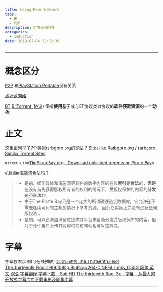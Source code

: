 ```yaml
---
title: Using-Peer-Network
tags:
  - BT
  - P2P
description: 对等网络引导
categories:
  - Induction
date: 2019-07-04 22:09:36
---
```


---

# 概念区分

[P2P](https://zh.wikipedia.org/wiki/P2P)
和[PlayStation Portable](https://zh.wikipedia.org/wiki/PlayStation_Portable)没有关系

[点对点网络](https://zh.wikipedia.org/wiki/%E5%B0%8D%E7%AD%89%E7%B6%B2%E8%B7%AF)

[BT](https://zh.wikipedia.org/wiki/BT)
[BitTorrent (协议)](https://zh.wikipedia.org/wiki/BitTorrent_(%E5%8D%8F%E8%AE%AE))
常指**使用**基于或与BT协议类似协议的**软件获取资源**的一个**动作**

# 正文
这里面列举了7个类似rarbgprx.org的网站
[7 Sites like Rarbgprx.org / rarbgprx. Similar Torrent Sites](https://www.bestsevenreviews.com/similar/sites-like-rarbgprx-org)

`direct-Link`[ThePirateBay.org - Download unlimited torrents on Pirate Bay](https://www.pirate-bay.net/)s

`机翻润色`海盗湾合法吗？
>- 是的，娱乐媒体和海盗湾等软件的数字内容的在线**索引**是**合法**的，**但是**在没有首先获得版权所有者的权利的情况下，受版权保护的内容的**分发**是**不合法**的。
>- 由于The Pirate Bay只是一个庞大的所谓磁铁链接数据库，它允许在不需要连续可用的主机的情况下参考资源， 因此它实际上并没有违反任何版权法 。 
>- 是的，可以说海盗湾通过提供其平台来帮助分发受版权保护的内容，但对于允许用户上传其内容的任何网站也可以这样说。 

# 字幕
字幕搜索示例(可在线播放)
[异次元骇客.The.Thirteenth.Floor The.Thirteenth.Floor.1999.1080p.BluRay.x264-CiNEFiLE.mkv_6.55G 简体 英文 双语 字幕翻译 字幕下载 - Sub HD](https://subhd.tv/ar0/374174#comm)
[The thirteenth floor 3x - 字幕 - 从最大的开放式字幕库中下载电影及剧集字幕](https://www.opensubtitles.org/zh/search2/sublanguageid-all/moviename-the+thirteenth+floor)

---
